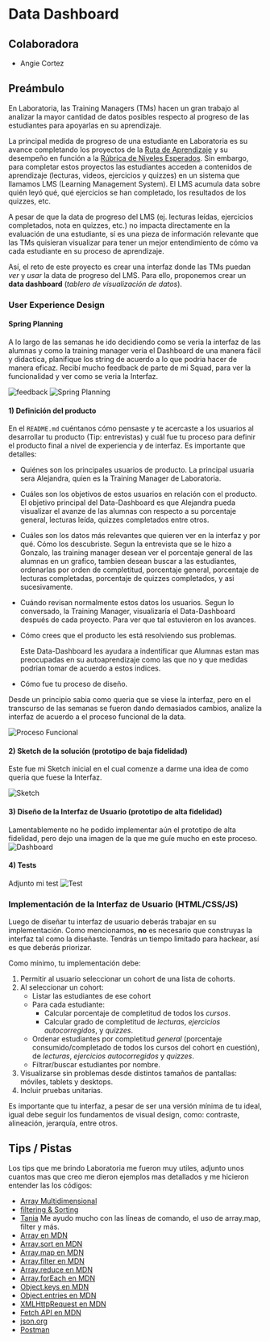 # Data Dashboard

## Colaboradora
+ Angie Cortez

## Preámbulo

En Laboratoria, las Training Managers (TMs) hacen un gran trabajo al analizar la
mayor cantidad de datos posibles respecto al progreso de las estudiantes para
apoyarlas en su aprendizaje.

La principal medida de progreso de una estudiante en Laboratoria es su avance
completando los proyectos de la [Ruta de Aprendizaje](https://docs.google.com/spreadsheets/d/1AoXQjZnZ5MTPwJPNEGDyvn5vksiOUoPr932TjAldTE4/edit#gid=536983970)
y su desempeño en función a la [Rúbrica de Niveles Esperados](https://docs.google.com/spreadsheets/d/e/2PACX-1vSkQy1waRpQ-16sn7VogiDTy-Fz5e7OSZSYUCiHC_bkLAKYewr4L8pWJ_BG210PeULe-TjLScNQQT_x/pubhtml).
Sin embargo, para completar estos proyectos las estudiantes acceden a contenidos
de aprendizaje (lecturas, videos, ejercicios y quizzes) en un sistema que
llamamos LMS (Learning Management System). El LMS acumula data sobre quién
leyó qué, qué ejercicios se han completado, los resultados de los quizzes, etc.

A pesar de que la data de progreso del LMS (ej. lecturas leídas, ejercicios
  completados, nota en quizzes, etc.) no impacta directamente en la evaluación
  de una estudiante, sí es una pieza de información relevante que las TMs
  quisieran visualizar para tener un mejor entendimiento de cómo va cada
  estudiante en su proceso de aprendizaje.

Así, el reto de este proyecto es crear una interfaz donde las TMs puedan
_ver_ y _usar_ la data de progreso del LMS. Para ello, proponemos crear un
**data dashboard** (_tablero de visualización de datos_).

### User Experience Design

#### Spring Planning
 A lo largo de las semanas he ido decidiendo como se veria la interfaz de las alumnas y como la training manager veria el Dashboard de una manera fácil y didactica, planifique los string de acuerdo a lo que podria hacer de manera eficaz. Recibí mucho feedback de parte de mi Squad, para ver la funcionalidad y ver como se veria la Interfaz.

 ![feedback](src/image/feedBack.jpg)
 ![Spring Planning](src/image/springPlaning.jpg)

#### 1) Definición del producto

En el `README.md` cuéntanos cómo pensaste y te acercaste a los usuarios al
desarrollar tu producto (Tip: entrevistas) y cuál fue tu proceso para definir
el producto final a nivel de experiencia y de interfaz. Es importante que
detalles:

* Quiénes son los principales usuarios de producto.
La principal usuaria sera Alejandra, quien es la Training Manager de Laboratoria.

* Cuáles son los objetivos de estos usuarios en relación con el producto.
El objetivo principal del Data-Dashboard es que Alejandra pueda visualizar el avanze de las alumnas con respecto a su porcentaje general, lecturas leída, quizzes completados entre otros.

* Cuáles son los datos más relevantes que quieren ver en la interfaz y
  por qué. Cómo los descubriste.
  Segun la entrevista que se le hizo a Gonzalo, las training manager desean ver el porcentaje general de las alumnas en un grafico, tambien desean buscar a las estudiantes, ordenarlas por orden de completitud, porcentaje general, porcentaje de lecturas completadas, porcentaje de quizzes completados, y asi sucesivamente.

* Cuándo revisan normalmente estos datos los usuarios.
  Segun lo conversado, la Training Manager, visualizaría el Data-Dashboard después de cada proyecto. Para ver que tal estuvieron en los avances.

* Cómo crees que el producto les está resolviendo sus problemas.

  Este Data-Dashboard les ayudara a indentificar que Alumnas estan mas preocupadas en su autoaprendizaje como las que no y que medidas podrian tomar de acuerdo a estos indices.

* Cómo fue tu proceso de diseño.

 Desde un principio sabia como queria que se viese la interfaz, pero en el transcurso de las semanas se fueron dando demasiados cambios, analize la interfaz de acuerdo a el proceso funcional de la data.

 ![Proceso Funcional](src/image/planeacion.jpg)

#### 2) Sketch de la solución (prototipo de baja fidelidad)

Este fue mi Sketch inicial en el cual comenze a darme una idea de como queria que fuese la Interfaz.

![Sketch](src/image/prototipoManual.jpg)

#### 3) Diseño de la Interfaz de Usuario (prototipo de alta fidelidad)

Lamentablemente no he podido implementar aún el prototipo de alta fidelidad, pero dejo una imagen de la que me guíe mucho en este proceso.
![Dashboard](src/image/dashboard-in-browser.png)


#### 4) Tests

Adjunto mi test
![Test](src/image/test-formulario.png)



### Implementación de la Interfaz de Usuario (HTML/CSS/JS)

Luego de diseñar tu interfaz de usuario deberás trabajar en su implementación.
Como mencionamos, **no** es necesario que construyas la interfaz tal como la
diseñaste. Tendrás un tiempo limitado para hackear, así es que deberás priorizar.

Como mínimo, tu implementación debe:

1. Permitir al usuario seleccionar un cohort de una lista de cohorts.
2. Al seleccionar un cohort:
   - Listar las estudiantes de ese cohort
   - Para cada estudiante:
     + Calcular porcentaje de completitud de todos los _cursos_.
     + Calcular grado de completitud de _lecturas_, _ejercicios autocorregidos_,
       y _quizzes_.
   - Ordenar estudiantes por completitud _general_ (porcentaje consumido/completado
     de todos los cursos del cohort en cuestión), de _lecturas_, _ejercicios
     autocorregidos_ y _quizzes_.
   - Filtrar/buscar estudiantes por nombre.
3. Visualizarse sin problemas desde distintos tamaños de pantallas: móviles,
   tablets y desktops.
4. Incluir pruebas unitarias.

Es importante que tu interfaz, a pesar de ser una versión mínima de tu ideal,
igual debe seguir los fundamentos de visual design, como: contraste,
alineación, jerarquía, entre otros.


## Tips / Pistas

Los tips que me brindo Laboratoria me fueron muy utiles, adjunto unos cuantos mas que creo me dieron ejemplos mas detallados y me hicieron entender las los códigos:

* [Array Multidimensional](http://www.jstips.co/es_es/javascript/flattening-multidimensional-arrays-in-javascript/)
* [filtering & Sorting](http://www.jstips.co/es_es/javascript/filtering-and-sorting-a-list-of-strings/)
* [Tania](https://www.taniarascia.com/real-world-examples-of-map-filter-and-reduce-in-javascript/) Me ayudo mucho con las líneas de comando, el uso de array.map, filter y más.
* [Array en MDN](https://developer.mozilla.org/es/docs/Web/JavaScript/Referencia/Objetos_globales/Array)
* [Array.sort en MDN](https://developer.mozilla.org/es/docs/Web/JavaScript/Referencia/Objetos_globales/Array/sort)
* [Array.map en MDN](https://developer.mozilla.org/es/docs/Web/JavaScript/Referencia/Objetos_globales/Array/map)
* [Array.filter en MDN](https://developer.mozilla.org/es/docs/Web/JavaScript/Referencia/Objetos_globales/Array/filter)
* [Array.reduce en MDN](https://developer.mozilla.org/es/docs/Web/JavaScript/Referencia/Objetos_globales/Array/reduce)
* [Array.forEach en MDN](https://developer.mozilla.org/es/docs/Web/JavaScript/Referencia/Objetos_globales/Array/forEach)
* [Object.keys en MDN](https://developer.mozilla.org/es/docs/Web/JavaScript/Referencia/Objetos_globales/Object/keys)
* [Object.entries en MDN](https://developer.mozilla.org/es/docs/Web/JavaScript/Referencia/Objetos_globales/Object/entries)
* [XMLHttpRequest en MDN](https://developer.mozilla.org/en-US/docs/Web/API/XMLHttpRequest)
* [Fetch API en MDN](https://developer.mozilla.org/en-US/docs/Web/API/Fetch_API)
* [json.org](https://json.org/json-es.html)
* [Postman](https://chrome.google.com/webstore/detail/postman/fhbjgbiflinjbdggehcddcbncdddomop?hl=en)
